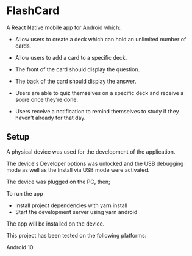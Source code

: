 # FlashCard

A React Native mobile app for Android which:

- Allow users to create a deck which can hold an unlimited number of cards.

- Allow users to add a card to a specific deck.

- The front of the card should display the question.

- The back of the card should display the answer.

- Users are able to quiz themselves on a specific deck and receive a score once they’re done.

- Users receive a notification to remind themselves to study if they haven’t already for that day.

## Setup

A physical device was used for the development of the application.

The device's Developer options was unlocked and the USB debugging mode as well as the Install via USB mode were activated.

The device was plugged on the PC, then;

To run the app

- Install project dependencies with yarn install
- Start the development server using yarn android

The app will be installed on the device.

This project has been tested on the following platforms:

Android 10
